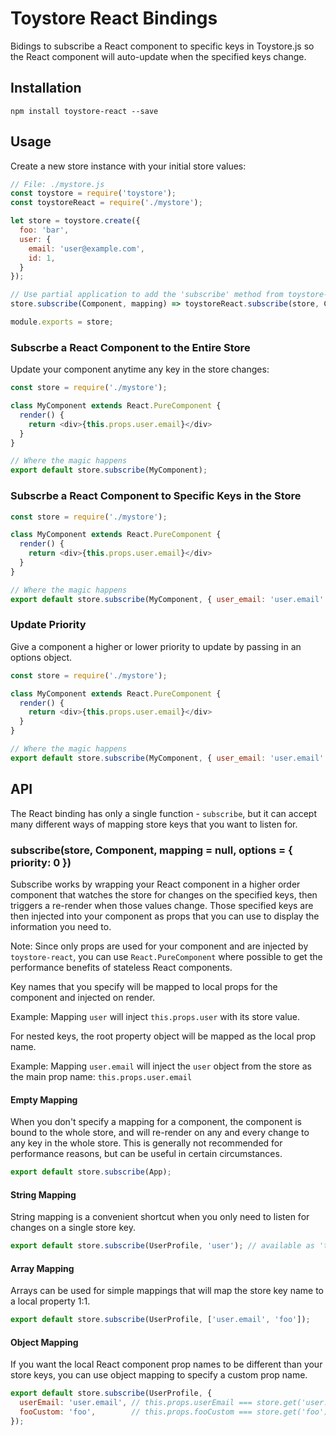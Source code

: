 # Toystore React Bindings

Bidings to subscribe a React component to specific keys in Toystore.js so the
React component will auto-update when the specified keys change.

## Installation

```
npm install toystore-react --save
```

## Usage
Create a new store instance with your initial store values:
```javascript
// File: ./mystore.js
const toystore = require('toystore');
const toystoreReact = require('./mystore');

let store = toystore.create({
  foo: 'bar',
  user: {
    email: 'user@example.com',
    id: 1,
  }
});

// Use partial application to add the 'subscribe' method from toystore-react, bound to this store
store.subscribe(Component, mapping) => toystoreReact.subscribe(store, Component, mapping);

module.exports = store;
```

### Subscrbe a React Component to the Entire Store

Update your component anytime any key in the store changes:

```javascript
const store = require('./mystore');

class MyComponent extends React.PureComponent {
  render() {
    return <div>{this.props.user.email}</div>
  }
}

// Where the magic happens
export default store.subscribe(MyComponent);
```

### Subscrbe a React Component to Specific Keys in the Store

```javascript
const store = require('./mystore');

class MyComponent extends React.PureComponent {
  render() {
    return <div>{this.props.user.email}</div>
  }
}

// Where the magic happens
export default store.subscribe(MyComponent, { user_email: 'user.email' });
```

### Update Priority

Give a component a higher or lower priority to update by passing in an options object.

```javascript
const store = require('./mystore');

class MyComponent extends React.PureComponent {
  render() {
    return <div>{this.props.user.email}</div>
  }
}

// Where the magic happens
export default store.subscribe(MyComponent, { user_email: 'user.email' }, { priority: 99999});
```



## API

The React binding has only a single function - `subscribe`, but it can accept
many different ways of mapping store keys that you want to listen for.

### subscribe(store, Component, mapping = null, options = { priority: 0 })

Subscribe works by wrapping your React component in a higher order component
that watches the store for changes on the specified keys, then triggers a
re-render when those values change. Those specified keys are then injected into
your component as props that you can use to display the information you need
to.

Note: Since only props are used for your component and are injected by
`toystore-react`, you can use `React.PureComponent` where possible to get the
performance benefits of stateless React components.

Key names that you specify will be mapped to local props for the component and
injected on render.

Example: Mapping `user` will inject `this.props.user` with its store value.

For nested keys, the root property object will be mapped as the local prop
name.

Example: Mapping `user.email` will inject the `user` object from the store as
the main prop name: `this.props.user.email`

#### Empty Mapping

When you don't specify a mapping for a component, the component is bound to the
whole store, and will re-render on any and every change to any key in the whole
store. This is generally not recommended for performance reasons, but can be
useful in certain circumstances.

```javascript
export default store.subscribe(App);
```

#### String Mapping

String mapping is a convenient shortcut when you only need to listen for changes
on a single store key.

```javascript
export default store.subscribe(UserProfile, 'user'); // available as 'this.props.user'
```

#### Array Mapping

Arrays can be used for simple mappings that will map the store key name to a
local property 1:1.

```javascript
export default store.subscribe(UserProfile, ['user.email', 'foo']);
```

#### Object Mapping

If you want the local React component prop names to be different than your
store keys, you can use object mapping to specify a custom prop name.

```javascript
export default store.subscribe(UserProfile, {
  userEmail: 'user.email', // this.props.userEmail === store.get('user.email')
  fooCustom: 'foo',        // this.props.fooCustom === store.get('foo')
});
```























